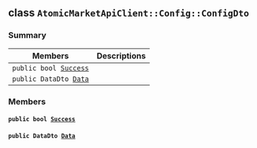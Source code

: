 ## class `AtomicMarketApiClient::Config::ConfigDto` 

### Summary

 Members                        | Descriptions                                
--------------------------------|---------------------------------------------
`public bool `[`Success`](#class_atomic_market_api_client_1_1_config_1_1_config_dto_1a506fb037fbb6bfe8f254c021a2c3cfac) | 
`public DataDto `[`Data`](#class_atomic_market_api_client_1_1_config_1_1_config_dto_1a65c0779654774581967081cf3136bd84) | 

### Members

#### `public bool `[`Success`](#class_atomic_market_api_client_1_1_config_1_1_config_dto_1a506fb037fbb6bfe8f254c021a2c3cfac) 

#### `public DataDto `[`Data`](#class_atomic_market_api_client_1_1_config_1_1_config_dto_1a65c0779654774581967081cf3136bd84) 

